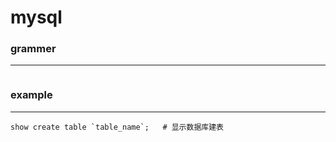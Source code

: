mysql
==========

### grammer
--------------
```
```

### example
--------------
```
show create table `table_name`;   # 显示数据库建表
```
